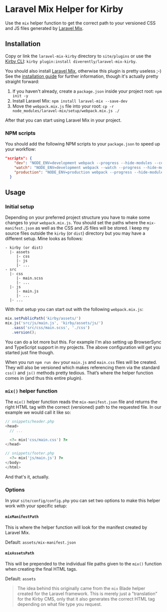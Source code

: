 # Laravel Mix Helper for Kirby

Use the `mix` helper function to get the correct path to your versioned CSS and JS files generated by [Laravel Mix](https://github.com/JeffreyWay/laravel-mix).

## Installation

Copy or link the `laravel-mix-kirby` directory to `site/plugins` or use the [Kirby CLI](https://github.com/getkirby/cli): `kirby plugin:install diverently/laravel-mix-kirby`.

You should also install [Laravel Mix](https://github.com/JeffreyWay/laravel-mix), otherwise this plugin is pretty useless ;-) See the [installation guide](https://github.com/JeffreyWay/laravel-mix/blob/master/docs/installation.md) for further information, though it's actually pretty straight forward:

1. If you haven't already, create a `package.json` inside your project root: `npm init -y`
2. Install Laravel Mix: `npm install laravel-mix --save-dev`
3. Move the `webpack.mix.js` file into your root: `cp -r node_modules/laravel-mix/setup/webpack.mix.js ./`

After that you can start using Laravel Mix in your project.

### NPM scripts

You should add the following NPM scripts to your `package.json` to speed up your workflow:

```json
"scripts": {
    "dev": "NODE_ENV=development webpack --progress --hide-modules --config=node_modules/laravel-mix/setup/webpack.config.js",
    "watch": "NODE_ENV=development webpack --watch --progress --hide-modules --config=node_modules/laravel-mix/setup/webpack.config.js",
    "production": "NODE_ENV=production webpack --progress --hide-modules --config=node_modules/laravel-mix/setup/webpack.config.js"
  }
```



## Usage

### Initial setup
Depending on your preferred project structure you have to make some changes to your `webpack.mix.js`. You should set the paths where the `mix-manifest.json` as well as the CSS and JS files will be stored.
I keep my source files outside the `kirby` (or `dist`) directory but you may have a different setup. Mine looks as follows:

```
- kirby (or dist)
  |- assets
     |- css
     |- js
     |- ...
- src
  |- css
     |- main.scss
     |- ...
  |- js
     |- main.js
     |- ...
  |- ...
```

With that setup you can start out with the following `webpack.mix.js`:

```js
mix.setPublicPath('kirby/assets/')
mix.js('src/js/main.js', 'kirby/assets/js/')
   .sass('src/css/main.scss', './css')
   .version();
```

You can do a lot more but this. For example I'm also setting up BrowserSync and TypeScript support in my projects. The above configuration will get you started just fine though.

When you run `npm run dev` your `main.js` and `main.css` files will be created. They will also be versioned which makes referencing them via the standard `css()` and `js()` methods pretty tedious. That’s where the helper function comes in (and thus this entire plugin).

### `mix()` helper function
The `mix()` helper function reads the `mix-manifest.json` file and returns the right HTML tag with the correct (versioned) path to the requested file. In our example we would call it like so:

```php
// snippets/header.php
<head>
  // ...

  <?= mix('css/main.css') ?>
</head>

// snippets/footer.php
  <?= mix('js/main.js') ?>
</body>
</html>
```

And that's it, actually.

### Options

In your `site/config/config.php` you can set two options to make this helper work with your specific setup:

#### `mixManifestPath`
This is where the helper function will look for the manifest created by Laravel Mix.

Default: `assets/mix-manifest.json`

#### `mixAssetsPath`
This will be prepended to the individual file paths given to the `mix()` function when creating the final HTML tags.

Default: `assets`

> The idea behind this originally came from the `mix` Blade helper created for the Laravel framework. This is merely just a "translation" for the Kirby CMS, only that it also generates the correct HTML tag depending on what file type you request.
